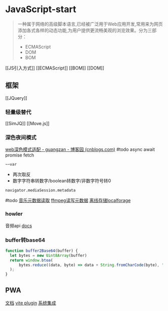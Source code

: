 # JavaScript-start
> 一种属于网络的高级脚本语言,已经被广泛用于Web应用开发,常用来为网页添加各式各样的动态功能,为用户提供更流畅美观的浏览效果。分为三部分：
> - ECMAScript
> - DOM
> - BOM

[[JS引入方式]]
[[ECMAScript]]
[[BOM]]
[[DOM]]
## 框架
[[JQuery]]			
### 轻量级替代
[[SimJQ]]
[[Move.js]]
### 深色夜间模式
[web深色模式适配 - guangzan - 博客园 (cnblogs.com)](https://www.cnblogs.com/guangzan/p/13524990.html)
#todo async await promise fetch

`~~var`
- 两次取反
- 数字字符串转数字/boolean转数字/非数字符号转0

`navigator.mediaSession.metadata`

#todo 
[音乐元数据读取](https://github.com/Borewit/music-metadata#usage)
[ffmpeg读写元数据](https://github.com/honjes/async-ffmetadata)
[离线存储localforage](https://github.com/localForage/localForage)
### howler 
音频api
[docs](https://github.com/goldfire/howler.js#documentation)
### buffer转base64
```js
function buffer2Base64(buffer) {
  let bytes = new Uint8Array(buffer)
  return window.btoa(
      bytes.reduce((data, byte) => data + String.fromCharCode(byte), '')
  );
}
```
## PWA
[文档](https://developers.google.com/codelabs/project-fugu?hl=zh_cn#0)
[vite plugin](https://vite-plugin-pwa.netlify.app/guide/)
[系统集成](https://web.dev/learn/pwa/os-integration/)